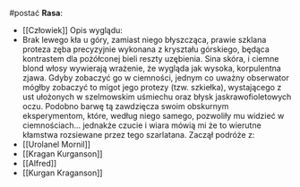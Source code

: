 #postać 
**Rasa**:
- [[Człowiek]]
Opis wyglądu: 
- Brak lewego kła u góry, zamiast niego błyszcząca, prawie szklana proteza zęba precyzyjnie wykonana z kryształu górskiego, będąca kontrastem dla pożółconej bieli reszty uzębienia. Sina skóra, i ciemne blond włosy wywierają wrażenie, że wygląda jak wysoka, korpulentna zjawa. Gdyby zobaczyć go w ciemności, jednym co uważny obserwator mógłby zobaczyć to migot jego protezy (tzw. szkiełka), wystającego z ust ułożonych w szelmowskim uśmiechu oraz błysk jaskrawofioletowych oczu. Podobno barwę tą zawdzięcza swoim obskurnym eksperymentom, które, według niego samego, pozwoliły mu widzieć w ciemnościach... jednakże czucie i wiara mówią mi że to wierutne kłamstwa rozsiewane przez tego szarlatana.
Zaczął podróże z:
- [[Urolanel Mornil]]
- [[Kragan Kurganson]]
- [[Alfred]]
- [[Kurgan Kraganson]]